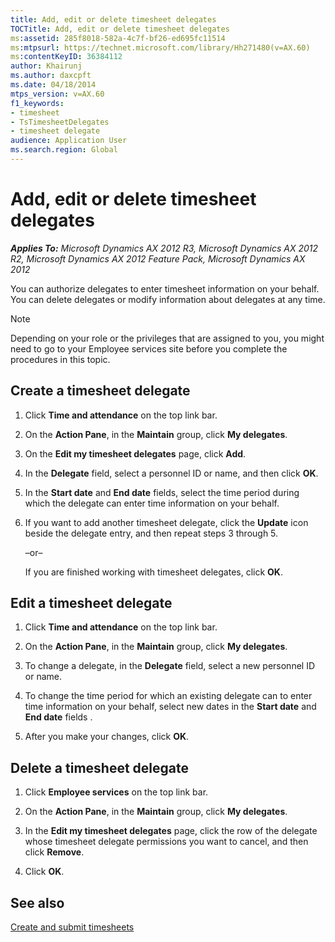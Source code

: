 ```yaml
---
title: Add, edit or delete timesheet delegates
TOCTitle: Add, edit or delete timesheet delegates
ms:assetid: 285f8018-582a-4c7f-bf26-ed695fc11514
ms:mtpsurl: https://technet.microsoft.com/library/Hh271480(v=AX.60)
ms:contentKeyID: 36384112
author: Khairunj
ms.author: daxcpft
ms.date: 04/18/2014
mtps_version: v=AX.60
f1_keywords:
- timesheet
- TsTimesheetDelegates
- timesheet delegate
audience: Application User
ms.search.region: Global
---
```


# Add, edit or delete timesheet delegates 


_**Applies To:** Microsoft Dynamics AX 2012 R3, Microsoft Dynamics AX 2012 R2, Microsoft Dynamics AX 2012 Feature Pack, Microsoft Dynamics AX 2012_

You can authorize delegates to enter timesheet information on your behalf. You can delete delegates or modify information about delegates at any time.


> [!NOTE]
> <P>Depending on your role or the privileges that are assigned to you, you might need to go to your Employee services site before you complete the procedures in this topic.</P>



## Create a timesheet delegate

1.  Click **Time and attendance** on the top link bar.

2.  On the **Action Pane**, in the **Maintain** group, click **My delegates**.

3.  On the **Edit my timesheet delegates** page, click **Add**.

4.  In the **Delegate** field, select a personnel ID or name, and then click **OK**.

5.  In the **Start date** and **End date** fields, select the time period during which the delegate can enter time information on your behalf.

6.  If you want to add another timesheet delegate, click the **Update** icon beside the delegate entry, and then repeat steps 3 through 5.
    
    –or–
    
    If you are finished working with timesheet delegates, click **OK**.

## Edit a timesheet delegate

1.  Click **Time and attendance** on the top link bar.

2.  On the **Action Pane**, in the **Maintain** group, click **My delegates**.

3.  To change a delegate, in the **Delegate** field, select a new personnel ID or name.

4.  To change the time period for which an existing delegate can to enter time information on your behalf, select new dates in the **Start date** and **End date** fields .

5.  After you make your changes, click **OK**.

## Delete a timesheet delegate

1.  Click **Employee services** on the top link bar.

2.  On the **Action Pane**, in the **Maintain** group, click **My delegates**.

3.  In the **Edit my timesheet delegates** page, click the row of the delegate whose timesheet delegate permissions you want to cancel, and then click **Remove**.

4.  Click **OK**.

## See also

[Create and submit timesheets](create-and-submit-timesheets.md)

  


